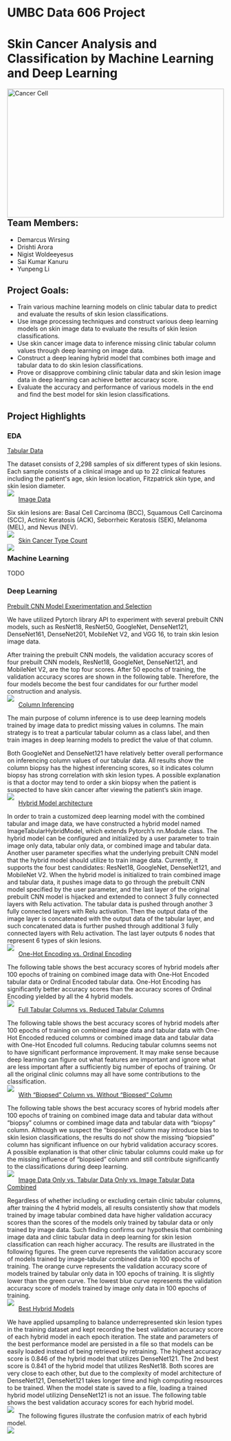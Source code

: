 # UMBC Data 606 Project
# Skin Cancer Analysis and Classification by Machine Learning and Deep Learning

<img src="figures/logo.jpg" alt="Cancer Cell" style="float: left; margin-right: 10px; width:100%; height: 300px; "  />

## Team Members: 

- Demarcus Wirsing
- Drishti Arora
- Nigist Woldeeyesus
- Sai Kumar Kanuru
- Yunpeng Li

## Project Goals:

- Train various machine learning models on clinic tabular data to predict and evaluate the results of skin lesion classifications.
- Use image processing techniques and construct various deep learning models on skin image data to evaluate the results of skin lesion classifications.
- Use skin cancer image data to inference missing clinic tabular column values through deep learning on image data. 
- Construct a deep leaning hybrid model that combines both image and tabular data to do skin lesion classifications.
- Prove or disapprove combining clinic tabular data and skin lesion image data in deep learning can achieve better accuracy score.
- Evaluate the accuracy and performance of various models in the end and find the best model for skin lesion classifications.

## Project Highlights

### EDA

<ins>Tabular Data</ins>
<p>The dataset consists of 2,298 samples of six different types of skin lesions. Each sample consists of a clinical image and up to 22 clinical features including the patient's age, skin lesion location, Fitzpatrick skin type, and skin lesion diameter. 
<br><img src="figures/tabular.jpg" style="float: left; margin-right: 10px;"  />

<ins>Image Data</ins>
<p>Six skin lesions are: Basal Cell Carcinoma (BCC), Squamous Cell Carcinoma (SCC), Actinic Keratosis (ACK), Seborrheic Keratosis (SEK), Melanoma (MEL), and Nevus (NEV). 
<br><img src="figures/cancer_types.jpg" style="float: left; margin-right: 10px;"  />

<ins>Skin Cancer Type Count</ins>
<br><img src="figures/cancer_type_bar_chart.jpg" style="float: left; margin-right: 10px;"  />
  
### Machine Learning
TODO

### Deep Learning
<ins>Prebuilt CNN Model Experimentation and Selection</ins>
<p>We have utilized Pytorch library API to experiment with several prebuilt CNN models, such as ResNet18, ResNet50, GoogleNet, DenseNet121, DenseNet161, DenseNet201, MobileNet V2, and VGG 16, to train skin lesion image data.
<p>After training the prebuilt CNN models, the validation accuracy scores of four prebuilt CNN models, ResNet18, GoogleNet, DenseNet121, and MobileNet V2, are the top four scores.  After 50 epochs of training, the validation accuracy scores are shown in the following table.  Therefore, the four models become the best four candidates for our further model construction and analysis.
<br><img src="figures/prebuilt_model_accuracy_scores.jpg" style="float: left; margin-right: 10px;"  />

<ins>Column Inferencing</ins>
<p>The main purpose of column inference is to use deep learning models trained by image data to predict missing values in columns.  The main strategy is to treat a particular tabular column as a class label, and then train images in deep learning models to predict the value of that column.
<p>Both GoogleNet and DenseNet121 have relatively better overall performance on inferencing column values of our tabular data.  All results show the column biopsy has the highest inferencing scores, so it indicates column biopsy has strong correlation with skin lesion types.  A possible explanation is that a doctor may tend to order a skin biopsy when the patient is suspected to have skin cancer after viewing the patient’s skin image.
<br><img src="figures/column_inferencing.jpg" style="float: left; margin-right: 10px;"/>

<ins>Hybrid Model architecture</ins>
<p>In order to train a customized deep learning model with the combined tabular and image data, we have constructed a hybrid model named ImageTabularHybridModel, which extends Pytorch’s nn.Module class.  The hybrid model can be configured and initialized by a user parameter to train image only data, tabular only data, or combined image and tabular data.  Another user parameter specifies what the underlying prebuilt CNN model that the hybrid model should utilize to train image data.  Currently, it supports the four best candidates: ResNet18, GoogleNet, DenseNet121, and MobileNet V2.  When the hybrid model is initialized to train combined image and tabular data, it pushes image data to go through the prebuilt CNN model specified by the user parameter, and the last layer of the original prebuilt CNN model is hijacked and extended to connect 3 fully connected layers with Relu activation.  The tabular data is pushed through another 3 fully connected layers with Relu activation.  Then the output data of the image layer is concatenated with the output data of the tabular layer, and such concatenated data is further pushed through additional 3 fully connected layers with Relu activation.  The last layer outputs 6 nodes that represent 6 types of skin lesions.
<br><img src="figures/hybrid_model_architecture.jpg" style="float: left; margin-right: 10px;"/>

<ins>One-Hot Encoding vs. Ordinal Encoding</ins>
<p>The following table shows the best accuracy scores of hybrid models after 100 epochs of training on combined image data with One-Hot Encoded tabular data or Ordinal Encoded tabular data.  One-Hot Encoding has significantly better accuracy scores than the accuracy scores of Ordinal Encoding yielded by all the 4 hybrid models.
<br><img src="figures/one-hot_vs_ordinal.jpg" style="float: left; margin-right: 10px;"/>
  
<ins>Full Tabular Columns vs. Reduced Tabular Columns</ins>
<p>The following table shows the best accuracy scores of hybrid models after 100 epochs of training on combined image data and tabular data with One-Hot Encoded reduced columns or combined image data and tabular data with One-Hot Encoded full columns.  Reducing tabular columns seems not to have significant performance improvement.  It may make sense because deep learning can figure out what features are important and ignore what are less important after a sufficiently big number of epochs of training.  Or all the original clinic columns may all have some contributions to the classification.
<br><img src="figures/full_vs_reduced.jpg" style="float: left; margin-right: 10px;"/>
  
<ins>With “Biopsed” Column vs. Without “Biopsed” Column</ins>
<p>The following table shows the best accuracy scores of hybrid models after 100 epochs of training on combined image data and tabular data without “biopsy” columns or combined image data and tabular data with “biopsy” column.  Although we suspect the “biopsied” column may introduce bias to skin lesion classifications, the results do not show the missing “biopsied” column has significant influence on our hybrid validation accuracy scores.  A possible explanation is that other clinic tabular columns could make up for the missing influence of “biopsied” column and still contribute significantly to the classifications during deep learning.
<br><img src="figures/with_vs_without_biopsed.jpg" style="float: left; margin-right: 10px;"/>
  
<ins>Image Data Only vs. Tabular Data Only vs. Image Tabular Data Combined</ins>
<p>Regardless of whether including or excluding certain clinic tabular columns, after training the 4 hybrid models, all results consistently show that models trained by image tabular combined data have higher validation accuracy scores than the scores of the  models only trained by tabular data or only trained by image data.  Such finding confirms our hypothesis that combining image data and clinic tabular data in deep learning for skin lesion classification can reach higher accuracy.  The results are illustrated in the following figures.  The green curve represents the validation accuracy score of models trained by image-tabular combined data in 100 epochs of training.  The orange curve represents the validation accuracy score of models trained by tabular only data in 100 epochs of training.  It is slightly lower than the green curve.  The lowest blue curve represents the validation accuracy score of models trained by image only data in 100 epochs of training.
<br><img src="figures/3_curves.jpg" style="float: left; margin-right: 10px;"/>
  
<ins>Best Hybrid Models</ins>
<p>We have applied upsampling to balance underrepresented skin lesion types in the training dataset and kept recording the best validation accuracy score of each hybrid model in each epoch iteration.  The state and parameters of the best performance model are persisted in a file so that models can be easily loaded instead of being retrieved by retraining.  The highest accuracy score is 0.846 of the hybrid model that utilizes DenseNet121.  The 2nd best score is 0.841 of the hybrid model that utilizes ResNet18.  Both scores are very close to each other, but due to the complexity of model architecture of DenseNet121, DenseNet121 takes longer time and high computing resources to be trained.  When the model state is saved to a file, loading a trained hybrid model utilizing DenseNet121 is not an issue.  The following table shows the best validation accuracy scores for each hybrid model.
<br><img src="figures/best_models.jpg" style="float: left; margin-right: 10px;"/>
<p>The following figures illustrate the confusion matrix of each hybrid model.
<br><img src="figures/cms.jpg" style="float: left; margin-right: 10px;"/>
